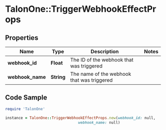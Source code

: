 # TalonOne::TriggerWebhookEffectProps

## Properties

Name | Type | Description | Notes
------------ | ------------- | ------------- | -------------
**webhook_id** | **Float** | The ID of the webhook that was triggered | 
**webhook_name** | **String** | The name of the webhook that was triggered | 

## Code Sample

```ruby
require 'TalonOne'

instance = TalonOne::TriggerWebhookEffectProps.new(webhook_id: null,
                                 webhook_name: null)
```



